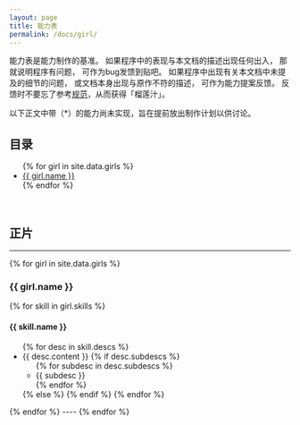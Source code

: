 ```yaml
---
layout: page
title: 能力表
permalink: /docs/girl/
---
```


能力表是能力制作的基准。
如果程序中的表现与本文档的描述出现任何出入，
那就说明程序有问题， 可作为bug发馈到贴吧。
如果程序中出现有关本文档中未提及的细节的问题，
或文档本身出现与原作不符的描述， 可作为能力提案反馈。
反馈时不要忘了参考[规范](/feedback/)，从而获得「榴莲汁」。

以下正文中带（\*）的能力尚未实现，旨在提前放出制作计划以供讨论。

## 目录

<ul>
{% for girl in site.data.girls %}
  <li><a href="#{{ girl.id }}">{{ girl.name }}</a></li>
{% endfor %}
</ul>

<br />

## 正片
----
{% for girl in site.data.girls %}
<h3><a name="{{ girl.id }}"></a>{{ girl.name }}</h3>
{% for skill in girl.skills %}
<h4> {{ skill.name }} </h4>
<ul>
{% for desc in skill.descs %}
<li>{{ desc.content }}
{% if desc.subdescs %}
<ul>
{% for subdesc in desc.subdescs %}
<li>{{ subdesc }}</li>
{% endfor %}
</ul></li>
{% else %}
</li>
{% endif %}
{% endfor %}
</ul>
{% endfor %}
----
{% endfor %}


